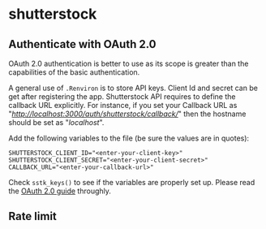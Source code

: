 # shutterstock

## Authenticate with OAuth 2.0

OAuth 2.0 authentication is better to use as its scope is greater than the
capabilities of the basic authentication.

A general use of `.Renviron` is to store API keys. Client Id and secret can be
get after registering the app. Shutterstock API requires to define the callback
URL explicitly. For instance, if you set your Callback URL as
"*<http://localhost:3000/auth/shutterstock/callback/>*" then the hostname should
be set as "*localhost*".

Add the following variables to the file (be sure the values are in quotes):

```
SHUTTERSTOCK_CLIENT_ID="<enter-your-client-key>"
SHUTTERSTOCK_CLIENT_SECRET="<enter-your-client-secret>"
CALLBACK_URL="<enter-your-callback-url>"
```

Check `sstk_keys()` to see if the variables are properly set up. Please read
the [OAuth 2.0 guide](https://developers.shutterstock.com/oauth-20) throughly.

## Rate limit
